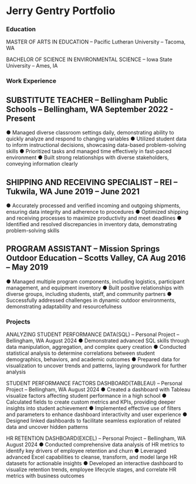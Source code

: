 # Jerry Gentry Portfolio

### Education
  MASTER OF ARTS IN EDUCATION – Pacific Lutheran University – Tacoma, WA
  
  BACHELOR OF SCIENCE IN ENVIRONMENTAL SCIENCE – Iowa State University – Ames, IA

### Work Experience
## SUBSTITUTE TEACHER – Bellingham Public Schools – Bellingham, WA	September 2022 - Present

●	Managed diverse classroom settings daily, demonstrating ability to quickly analyze and respond to changing variables
●	Utilized student data to inform instructional decisions, showcasing data-based problem-solving skills
●	Prioritized tasks and managed time effectively in fast-paced environment
●	Built strong relationships with diverse stakeholders, conveying information clearly

## SHIPPING AND RECEIVING SPECIALIST – REI – Tukwila, WA 	June 2019 – June 2021

●	Accurately processed and verified incoming and outgoing shipments, ensuring data integrity and adherence to procedures
●	Optimized shipping and receiving processes to maximize productivity and meet deadlines
●	Identified and resolved discrepancies in inventory data, demonstrating problem-solving skills

## PROGRAM ASSISTANT – Mission Springs Outdoor Education – Scotts Valley, CA 	Aug 2016 – May 2019

●	Managed multiple program components, including logistics, participant management, and equipment inventory
●	Built positive relationships with diverse groups, including students, staff, and community partners
●	Successfully addressed challenges in dynamic outdoor environments, demonstrating adaptability and resourcefulness

### Projects
ANALYZING STUDENT PERFORMANCE DATA(SQL) – Personal Project – Bellingham, WA	August 2024
●	Demonstrated advanced SQL skills through data manipulation, aggregation, and complex query creation
●	Conducted statistical analysis to determine correlations between student demographics, behaviors, and academic outcomes
●	Prepared data for visualization to uncover trends and patterns, laying groundwork for further analysis

STUDENT PERFORMANCE FACTORS DASHBOARD(TABLEAU) – Personal Project – Bellingham, WA	August 2024
●	Created a dashboard with Tableau visualize factors affecting student performance in a high school
●	Calculated fields to create custom metrics and KPIs, providing deeper insights into student achievement
●	Implemented effective use of filters and parameters to enhance dashboard interactivity and user experience
●	Designed linked dashboards to facilitate seamless exploration of related data and uncover hidden patterns

HR RETENTION DASHBOARD(EXCEL) – Personal Project – Bellingham, WA 	August 2024
●	Conducted comprehensive data analysis of HR metrics to identify key drivers of employee retention and churn
●	Leveraged advanced Excel capabilities to cleanse, transform, and model large HR datasets for actionable insights
●	Developed an interactive dashboard to visualize retention trends, employee lifecycle stages, and correlate HR metrics with business outcomes

